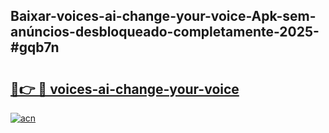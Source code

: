 ## Baixar-voices-ai-change-your-voice-Apk-sem-anúncios-desbloqueado-completamente-2025-#gqb7n

# <h2><a href="https://ainizakaria.my?title=voices-ai-change-your-voice&ref=20M">🔗👉 🔴 voices-ai-change-your-voice</a></h2>

[![acn](https://github.com/user-attachments/assets/0f9c940e-d8b0-45ae-aac7-cd30a18b3e1c)](https://ainizakaria.my?title=voices-ai-change-your-voice&ref=20M)

